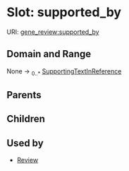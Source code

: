 
# Slot: supported_by



URI: [gene_review:supported_by](https://w3id.org/ai4curation/gene_review/supported_by)


## Domain and Range

None &#8594;  <sub>0..\*</sub> [SupportingTextInReference](SupportingTextInReference.md)

## Parents


## Children


## Used by

 * [Review](Review.md)
